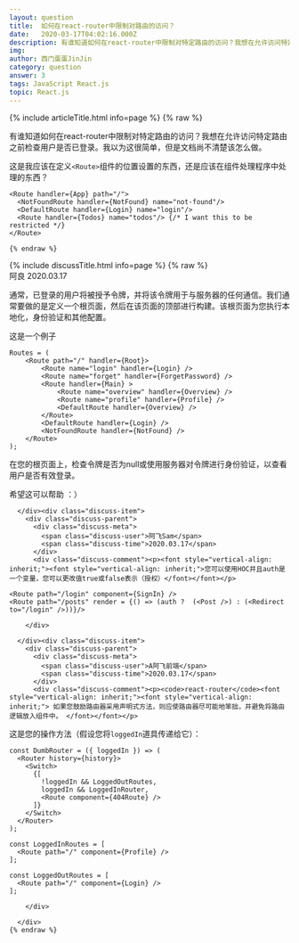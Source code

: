 ```yaml
---
layout: question
title:  如何在react-router中限制对路由的访问？
date:   2020-03-17T04:02:16.000Z
description: 有谁知道如何在react-router中限制对特定路由的访问？我想在允许访问特定路由之前检查用户是否已登录。我以为这很简单，但是文档尚不清楚该怎么做。...
img: 
author: 西门蛋蛋JinJin
category: question
answer: 3
tags: JavaScript React.js
topic: React.js
---
```

<div class="article-root">
  <div class="article">
    {% include articleTitle.html info=page %}
    {% raw %}
    <div class="article-content"><p><font style="vertical-align: inherit;"><font style="vertical-align: inherit;">有谁知道如何在react-router中限制对特定路由的访问？</font><font style="vertical-align: inherit;">我想在允许访问特定路由之前检查用户是否已登录。</font><font style="vertical-align: inherit;">我以为这很简单，但是文档尚不清楚该怎么做。</font></font></p>

<p><font style="vertical-align: inherit;"><font style="vertical-align: inherit;">这是我应该在定义</font></font><code>&lt;Route&gt;</code><font style="vertical-align: inherit;"><font style="vertical-align: inherit;">组件的</font><font style="vertical-align: inherit;">位置设置的东西</font><font style="vertical-align: inherit;">，还是应该在组件处理程序中处理的东西？</font></font></p>

<pre><code>&lt;Route handler={App} path="/"&gt;<font></font>
  &lt;NotFoundRoute handler={NotFound} name="not-found"/&gt;<font></font>
  &lt;DefaultRoute handler={Login} name="login"/&gt;<font></font>
  &lt;Route handler={Todos} name="todos"/&gt; {/* I want this to be restricted */}<font></font>
&lt;/Route&gt;<font></font>
</code></pre></div>
    {% endraw %}
  </div>

  <div class="discuss-wrapper">
    {% include discussTitle.html info=page %}
    {% raw %}
    <div class="discuss-item">
        <div class="discuss-parent">
          <div class="discuss-meta">
            <span class="discuss-user">阿良</span>
            <span class="discuss-time">2020.03.17</span>
          </div>
          <div class="discuss-comment"><p><font style="vertical-align: inherit;"><font style="vertical-align: inherit;">通常，已登录的用户将被授予令牌，并将该令牌用于与服务器的任何通信。</font><font style="vertical-align: inherit;">我们通常要做的是定义一个根页面，然后在该页面的顶部进行构建。</font><font style="vertical-align: inherit;">该根页面为您执行本地化，身份验证和其他配置。</font></font></p>

<p><font style="vertical-align: inherit;"><font style="vertical-align: inherit;">这是一个例子</font></font></p>

<pre><code>Routes = (<font></font>
    &lt;Route path="/" handler={Root}&gt;<font></font>
        &lt;Route name="login" handler={Login} /&gt;<font></font>
        &lt;Route name="forget" handler={ForgetPassword} /&gt;<font></font>
        &lt;Route handler={Main} &gt;<font></font>
            &lt;Route name="overview" handler={Overview} /&gt;<font></font>
            &lt;Route name="profile" handler={Profile} /&gt;<font></font>
            &lt;DefaultRoute handler={Overview} /&gt;<font></font>
        &lt;/Route&gt;<font></font>
        &lt;DefaultRoute handler={Login} /&gt;<font></font>
        &lt;NotFoundRoute handler={NotFound} /&gt;<font></font>
    &lt;/Route&gt;<font></font>
);<font></font>
</code></pre>

<p><font style="vertical-align: inherit;"><font style="vertical-align: inherit;">在您的根页面上，检查令牌是否为null或使用服务器对令牌进行身份验证，以查看用户是否有效登录。</font></font></p>

<p><font style="vertical-align: inherit;"><font style="vertical-align: inherit;">希望这可以帮助 ：）</font></font></p></div>
        </div>
        
      </div><div class="discuss-item">
        <div class="discuss-parent">
          <div class="discuss-meta">
            <span class="discuss-user">阿飞Sam</span>
            <span class="discuss-time">2020.03.17</span>
          </div>
          <div class="discuss-comment"><p><font style="vertical-align: inherit;"><font style="vertical-align: inherit;">您可以使用HOC并且auth是一个变量，您可以更改值true或false表示（授权）</font></font></p>

<pre><code>&lt;Route path="/login" component={SignIn} /&gt;<font></font>
&lt;Route path="/posts" render = {() =&gt; (auth ?  (&lt;Post /&gt;) : (&lt;Redirect to="/login" /&gt;))}/&gt;<font></font>
</code></pre></div>
        </div>
        
      </div><div class="discuss-item">
        <div class="discuss-parent">
          <div class="discuss-meta">
            <span class="discuss-user">A阿飞前端</span>
            <span class="discuss-time">2020.03.17</span>
          </div>
          <div class="discuss-comment"><p><code>react-router</code><font style="vertical-align: inherit;"><font style="vertical-align: inherit;"> 如果您鼓励路由器采用声明式方法，则应使路由器尽可能地笨拙，并避免将路由逻辑放入组件中。 </font></font></p>

<p><font style="vertical-align: inherit;"><font style="vertical-align: inherit;">这是您的操作方法（假设您将</font></font><code>loggedIn</code><font style="vertical-align: inherit;"><font style="vertical-align: inherit;">道具</font><font style="vertical-align: inherit;">传递给它</font><font style="vertical-align: inherit;">）：</font></font></p>

<pre><code>const DumbRouter = ({ loggedIn }) =&gt; (<font></font>
  &lt;Router history={history}&gt;<font></font>
    &lt;Switch&gt;<font></font>
      {[<font></font>
        !loggedIn &amp;&amp; LoggedOutRoutes,<font></font>
        loggedIn &amp;&amp; LoggedInRouter,<font></font>
        &lt;Route component={404Route} /&gt;<font></font>
      ]}<font></font>
    &lt;/Switch&gt;<font></font>
  &lt;/Router&gt;<font></font>
);<font></font>
<font></font>
const LoggedInRoutes = [<font></font>
  &lt;Route path="/" component={Profile} /&gt;<font></font>
];<font></font>
<font></font>
const LoggedOutRoutes = [<font></font>
  &lt;Route path="/" component={Login} /&gt;<font></font>
];<font></font>
</code></pre></div>
        </div>
        
      </div>
    {% endraw %}
  </div>
<div>
